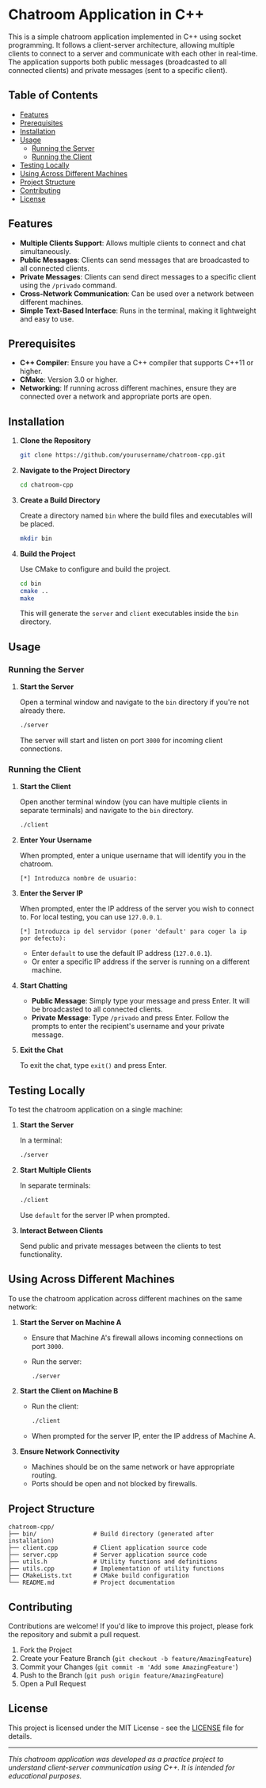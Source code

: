 # Chatroom Application in C++

This is a simple chatroom application implemented in C++ using socket programming. It follows a client-server architecture, allowing multiple clients to connect to a server and communicate with each other in real-time. The application supports both public messages (broadcasted to all connected clients) and private messages (sent to a specific client).

## Table of Contents

- [Features](#features)
- [Prerequisites](#prerequisites)
- [Installation](#installation)
- [Usage](#usage)
  - [Running the Server](#running-the-server)
  - [Running the Client](#running-the-client)
- [Testing Locally](#testing-locally)
- [Using Across Different Machines](#using-across-different-machines)
- [Project Structure](#project-structure)
- [Contributing](#contributing)
- [License](#license)

## Features

- **Multiple Clients Support**: Allows multiple clients to connect and chat simultaneously.
- **Public Messages**: Clients can send messages that are broadcasted to all connected clients.
- **Private Messages**: Clients can send direct messages to a specific client using the `/privado` command.
- **Cross-Network Communication**: Can be used over a network between different machines.
- **Simple Text-Based Interface**: Runs in the terminal, making it lightweight and easy to use.

## Prerequisites

- **C++ Compiler**: Ensure you have a C++ compiler that supports C++11 or higher.
- **CMake**: Version 3.0 or higher.
- **Networking**: If running across different machines, ensure they are connected over a network and appropriate ports are open.

## Installation

1. **Clone the Repository**

   ```bash
   git clone https://github.com/yourusername/chatroom-cpp.git
   ```

2. **Navigate to the Project Directory**

   ```bash
   cd chatroom-cpp
   ```

3. **Create a Build Directory**

   Create a directory named `bin` where the build files and executables will be placed.

   ```bash
   mkdir bin
   ```

4. **Build the Project**

   Use CMake to configure and build the project.

   ```bash
   cd bin
   cmake ..
   make
   ```

   This will generate the `server` and `client` executables inside the `bin` directory.

## Usage

### Running the Server

1. **Start the Server**

   Open a terminal window and navigate to the `bin` directory if you're not already there.

   ```bash
   ./server
   ```

   The server will start and listen on port `3000` for incoming client connections.

### Running the Client

1. **Start the Client**

   Open another terminal window (you can have multiple clients in separate terminals) and navigate to the `bin` directory.

   ```bash
   ./client
   ```

2. **Enter Your Username**

   When prompted, enter a unique username that will identify you in the chatroom.

   ```
   [*] Introduzca nombre de usuario:
   ```

3. **Enter the Server IP**

   When prompted, enter the IP address of the server you wish to connect to. For local testing, you can use `127.0.0.1`.

   ```
   [*] Introduzca ip del servidor (poner 'default' para coger la ip por defecto):
   ```

   - Enter `default` to use the default IP address (`127.0.0.1`).
   - Or enter a specific IP address if the server is running on a different machine.

4. **Start Chatting**

   - **Public Message**: Simply type your message and press Enter. It will be broadcasted to all connected clients.
   - **Private Message**: Type `/privado` and press Enter. Follow the prompts to enter the recipient's username and your private message.

5. **Exit the Chat**

   To exit the chat, type `exit()` and press Enter.

## Testing Locally

To test the chatroom application on a single machine:

1. **Start the Server**

   In a terminal:

   ```bash
   ./server
   ```

2. **Start Multiple Clients**

   In separate terminals:

   ```bash
   ./client
   ```

   Use `default` for the server IP when prompted.

3. **Interact Between Clients**

   Send public and private messages between the clients to test functionality.

## Using Across Different Machines

To use the chatroom application across different machines on the same network:

1. **Start the Server on Machine A**

   - Ensure that Machine A's firewall allows incoming connections on port `3000`.
   - Run the server:

     ```bash
     ./server
     ```

2. **Start the Client on Machine B**

   - Run the client:

     ```bash
     ./client
     ```

   - When prompted for the server IP, enter the IP address of Machine A.

3. **Ensure Network Connectivity**

   - Machines should be on the same network or have appropriate routing.
   - Ports should be open and not blocked by firewalls.

## Project Structure

```
chatroom-cpp/
├── bin/                # Build directory (generated after installation)
├── client.cpp          # Client application source code
├── server.cpp          # Server application source code
├── utils.h             # Utility functions and definitions
├── utils.cpp           # Implementation of utility functions
├── CMakeLists.txt      # CMake build configuration
└── README.md           # Project documentation
```

## Contributing

Contributions are welcome! If you'd like to improve this project, please fork the repository and submit a pull request.

1. Fork the Project
2. Create your Feature Branch (`git checkout -b feature/AmazingFeature`)
3. Commit your Changes (`git commit -m 'Add some AmazingFeature'`)
4. Push to the Branch (`git push origin feature/AmazingFeature`)
5. Open a Pull Request

## License

This project is licensed under the MIT License - see the [LICENSE](LICENSE) file for details.

---

*This chatroom application was developed as a practice project to understand client-server communication using C++. It is intended for educational purposes.*
